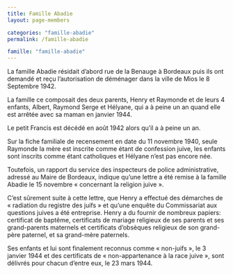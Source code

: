 ```yaml
---
title: Famille Abadie
layout: page-members

categories: "famille-abadie"
permalink: /famille-abadie

famille: "famille-abadie"
---
```


La famille Abadie résidait d’abord rue de la Benauge à Bordeaux puis ils ont demandé et reçu l’autorisation de déménager dans la ville de Mios le 8 Septembre 1942.

La famille ce composait des deux parents, Henry et Raymonde et de leurs 4 enfants, Albert, Raymond Serge et Hélyane, qui a à peine un an quand elle est arrêtée avec sa maman en janvier 1944.

Le petit Francis est décédé en août 1942 alors qu’il a à peine un an.

Sur la fiche familiale de recensement en date du 11 novembre 1940, seule Raymonde la mère est inscrite comme étant de confession juive, les enfants sont inscrits comme étant catholiques et Hélyane n’est pas encore née.

Toutefois, un rapport du service des inspecteurs de police administrative, adressé au Maire de Bordeaux, indique qu’une lettre a été remise à la famille Abadie le 15 novembre « concernant la religion juive ».

C’est sûrement suite à cette lettre, que Henry a effectué des démarches de « radiation du registre des juifs » et qu’une enquête du Commissariat aux questions juives a été entreprise. Henry a du fournir de nombreux papiers: certificat de baptême, certificats de mariage religieux de ses parents et ses grand-parents maternels et certificats d’obsèques religieux de son grand-père paternel, et sa grand-mère paternels.

Ses enfants et lui sont finalement reconnus comme « non-juifs », le 3 janvier 1944 et des certificats de « non-appartenance à la race juive », sont délivrés pour chacun d’entre eux, le 23 mars 1944.